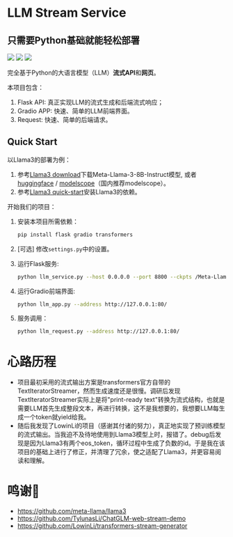 # LLM Stream Service
## 只需要Python基础就能轻松部署


![](https://img.shields.io/badge/license-MIT-blue) [![](https://img.shields.io/badge/Engilsh-0000FF)](README.md) [![](https://img.shields.io/badge/中文-FF0000)](README_zh.md)

完全基于Python的大语言模型（LLM）**流式API**和**网页**。

本项目包含：
1. Flask API: 真正实现LLM的流式生成和后端流式响应；
2. Gradio APP: 快速、简单的LLM前端界面。
3. Request: 快速、简单的后端请求。

## Quick Start

以Llama3的部署为例：

1. 参考[Llama3 download](https://github.com/meta-llama/llama3?tab=readme-ov-file#download)下载Meta-Llama-3-8B-Instruct模型, 或者[huggingface](https://huggingface.co/meta-llama/Meta-Llama-3-8B-Instruct) / [modelscope](https://modelscope.cn/models/LLM-Research/Meta-Llama-3-8B-Instruct/summary)（国内推荐modelscope）。
2. 参考[Llama3 quick-start](https://github.com/meta-llama/llama3?tab=readme-ov-file#quick-start)安装Llama3的依赖。

开始我们的项目：

1. 安装本项目所需依赖：

    ```bash
    pip install flask gradio transformers
    ```

2. [可选] 修改`settings.py`中的设置。

3. 运行Flask服务:

   ```bash
   python llm_service.py --host 0.0.0.0 --port 8800 --ckpts /Meta-Llama-3-8B-Instruct
   ```

4. 运行Gradio前端界面:

   ```bash
   python llm_app.py --address http://127.0.0.1:80/
   ```


6. 服务调用：

   ```bash
   python llm_request.py --address http://127.0.0.1:80/
   ```

# 心路历程

- 项目最初采用的流式输出方案是transformers官方自带的TextIteratorStreamer，然而生成速度还是很慢。调研后发现TextIteratorStreamer实际上是将"print-ready text"转换为流式结构，也就是需要LLM首先生成整段文本，再进行转换，这不是我想要的，我想要LLM每生成一个token就yield给我。
- 随后我发现了LowinLi的项目（感谢其付诸的努力），真正地实现了预训练模型的流式输出。当我迫不及待地使用到Llama3模型上时，报错了。debug后发现是因为Llama3有两个eos_token，循环过程中生成了负数的id。于是我在该项目的基础上进行了修正，并清理了冗余，使之适配了Llama3，并更容易阅读和理解。
# 鸣谢🙇

- https://github.com/meta-llama/llama3
- https://github.com/TylunasLi/ChatGLM-web-stream-demo
- https://github.com/LowinLi/transformers-stream-generator

